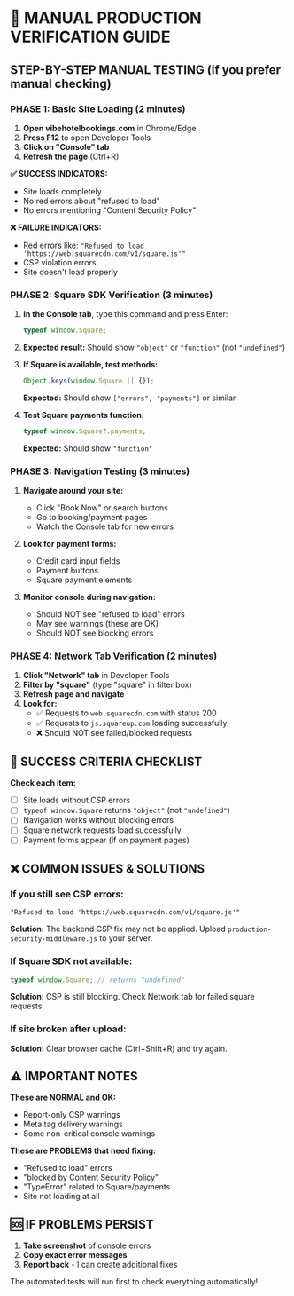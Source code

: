 # 🧪 MANUAL PRODUCTION VERIFICATION GUIDE

## **STEP-BY-STEP MANUAL TESTING** (if you prefer manual checking)

### **PHASE 1: Basic Site Loading (2 minutes)**

1. **Open vibehotelbookings.com** in Chrome/Edge
2. **Press F12** to open Developer Tools
3. **Click on "Console" tab**
4. **Refresh the page** (Ctrl+R)

**✅ SUCCESS INDICATORS:**

- Site loads completely
- No red errors about "refused to load"
- No errors mentioning "Content Security Policy"

**❌ FAILURE INDICATORS:**

- Red errors like: `"Refused to load 'https://web.squarecdn.com/v1/square.js'"`
- CSP violation errors
- Site doesn't load properly

### **PHASE 2: Square SDK Verification (3 minutes)**

1. **In the Console tab**, type this command and press Enter:

   ```javascript
   typeof window.Square;
   ```

2. **Expected result:** Should show `"object"` or `"function"` (not `"undefined"`)

3. **If Square is available, test methods:**

   ```javascript
   Object.keys(window.Square || {});
   ```

   **Expected:** Should show `["errors", "payments"]` or similar

4. **Test Square payments function:**
   ```javascript
   typeof window.Square?.payments;
   ```
   **Expected:** Should show `"function"`

### **PHASE 3: Navigation Testing (3 minutes)**

1. **Navigate around your site:**
   - Click "Book Now" or search buttons
   - Go to booking/payment pages
   - Watch the Console tab for new errors

2. **Look for payment forms:**
   - Credit card input fields
   - Payment buttons
   - Square payment elements

3. **Monitor console during navigation:**
   - Should NOT see "refused to load" errors
   - May see warnings (these are OK)
   - Should NOT see blocking errors

### **PHASE 4: Network Tab Verification (2 minutes)**

1. **Click "Network" tab** in Developer Tools
2. **Filter by "square"** (type "square" in filter box)
3. **Refresh page and navigate**
4. **Look for:**
   - ✅ Requests to `web.squarecdn.com` with status 200
   - ✅ Requests to `js.squareup.com` loading successfully
   - ❌ Should NOT see failed/blocked requests

## **🎯 SUCCESS CRITERIA CHECKLIST**

**Check each item:**

- [ ] Site loads without CSP errors
- [ ] `typeof window.Square` returns `"object"` (not `"undefined"`)
- [ ] Navigation works without blocking errors
- [ ] Square network requests load successfully
- [ ] Payment forms appear (if on payment pages)

## **❌ COMMON ISSUES & SOLUTIONS**

### **If you still see CSP errors:**

```
"Refused to load 'https://web.squarecdn.com/v1/square.js'"
```

**Solution:** The backend CSP fix may not be applied. Upload `production-security-middleware.js` to your server.

### **If Square SDK not available:**

```javascript
typeof window.Square; // returns "undefined"
```

**Solution:** CSP is still blocking. Check Network tab for failed square requests.

### **If site broken after upload:**

**Solution:** Clear browser cache (Ctrl+Shift+R) and try again.

## **⚠️ IMPORTANT NOTES**

**These are NORMAL and OK:**

- Report-only CSP warnings
- Meta tag delivery warnings
- Some non-critical console warnings

**These are PROBLEMS that need fixing:**

- "Refused to load" errors
- "blocked by Content Security Policy"
- "TypeError" related to Square/payments
- Site not loading at all

## **🆘 IF PROBLEMS PERSIST**

1. **Take screenshot** of console errors
2. **Copy exact error messages**
3. **Report back** - I can create additional fixes

The automated tests will run first to check everything automatically!
